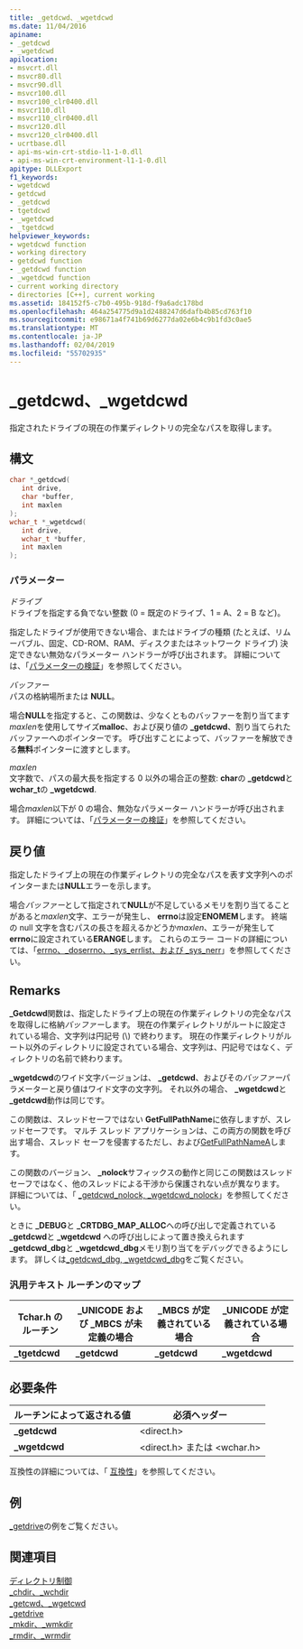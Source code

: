 ```yaml
---
title: _getdcwd、_wgetdcwd
ms.date: 11/04/2016
apiname:
- _getdcwd
- _wgetdcwd
apilocation:
- msvcrt.dll
- msvcr80.dll
- msvcr90.dll
- msvcr100.dll
- msvcr100_clr0400.dll
- msvcr110.dll
- msvcr110_clr0400.dll
- msvcr120.dll
- msvcr120_clr0400.dll
- ucrtbase.dll
- api-ms-win-crt-stdio-l1-1-0.dll
- api-ms-win-crt-environment-l1-1-0.dll
apitype: DLLExport
f1_keywords:
- wgetdcwd
- getdcwd
- _getdcwd
- tgetdcwd
- _wgetdcwd
- _tgetdcwd
helpviewer_keywords:
- wgetdcwd function
- working directory
- getdcwd function
- _getdcwd function
- _wgetdcwd function
- current working directory
- directories [C++], current working
ms.assetid: 184152f5-c7b0-495b-918d-f9a6adc178bd
ms.openlocfilehash: 464a254775d9a1d2488247d6dafb4b85cd763f10
ms.sourcegitcommit: e98671a4f741b69d6277da02e6b4c9b1fd3c0ae5
ms.translationtype: MT
ms.contentlocale: ja-JP
ms.lasthandoff: 02/04/2019
ms.locfileid: "55702935"
---
```

# <a name="getdcwd-wgetdcwd"></a>_getdcwd、_wgetdcwd

指定されたドライブの現在の作業ディレクトリの完全なパスを取得します。

## <a name="syntax"></a>構文

```C
char *_getdcwd(
   int drive,
   char *buffer,
   int maxlen
);
wchar_t *_wgetdcwd(
   int drive,
   wchar_t *buffer,
   int maxlen
);
```

### <a name="parameters"></a>パラメーター

*ドライブ*<br/>
ドライブを指定する負でない整数 (0 = 既定のドライブ、1 = A、2 = B など)。

指定したドライブが使用できない場合、またはドライブの種類 (たとえば、リムーバブル、固定、CD-ROM、RAM、ディスクまたはネットワーク ドライブ) 決定できない無効なパラメーター ハンドラーが呼び出されます。 詳細については、「[パラメーターの検証](../../c-runtime-library/parameter-validation.md)」を参照してください。

*バッファー*<br/>
パスの格納場所または **NULL**。

場合**NULL**を指定すると、この関数は、少なくとものバッファーを割り当てます*maxlen*を使用してサイズ**malloc**、および戻り値の **_getdcwd**、割り当てられたバッファーへのポインターです。 呼び出すことによって、バッファーを解放できる**無料**ポインターに渡すとします。

*maxlen*<br/>
文字数で、パスの最大長を指定する 0 以外の場合正の整数: **char**の **_getdcwd**と**wchar_t**の **_wgetdcwd**.

場合*maxlen*以下が 0 の場合、無効なパラメーター ハンドラーが呼び出されます。 詳細については、「[パラメーターの検証](../../c-runtime-library/parameter-validation.md)」を参照してください。

## <a name="return-value"></a>戻り値

指定したドライブ上の現在の作業ディレクトリの完全なパスを表す文字列へのポインターまたは**NULL**エラーを示します。

場合*バッファー*として指定されて**NULL**が不足しているメモリを割り当てることがあると*maxlen*文字、エラーが発生し、 **errno**は設定**ENOMEM**します。 終端の null 文字を含むパスの長さを超えるかどうか*maxlen*、エラーが発生して**errno**に設定されている**ERANGE**します。 これらのエラー コードの詳細については、「[errno、_doserrno、_sys_errlist、および _sys_nerr](../../c-runtime-library/errno-doserrno-sys-errlist-and-sys-nerr.md)」を参照してください。

## <a name="remarks"></a>Remarks

**_Getdcwd**関数は、指定したドライブ上の現在の作業ディレクトリの完全なパスを取得しに格納*バッファー*します。 現在の作業ディレクトリがルートに設定されている場合、文字列は円記号 (\\) で終わります。 現在の作業ディレクトリがルート以外のディレクトリに設定されている場合、文字列は、円記号ではなく、ディレクトリの名前で終わります。

**_wgetdcwd**のワイド文字バージョンは、 **_getdcwd**、およびその*バッファー*パラメーターと戻り値はワイド文字の文字列。 それ以外の場合、 **_wgetdcwd**と **_getdcwd**動作は同じです。

この関数は、スレッドセーフではない **GetFullPathName**に依存しますが、スレッドセーフです。 マルチ スレッド アプリケーションは、この両方の関数を呼び出す場合、スレッド セーフを侵害するただし、および[GetFullPathNameA](/windows/desktop/api/fileapi/nf-fileapi-getfullpathnamea)します。

この関数のバージョン、 **_nolock**サフィックスの動作と同じこの関数はスレッド セーフではなく、他のスレッドによる干渉から保護されない点が異なります。 詳細については、「 [_getdcwd_nolock, _wgetdcwd_nolock](getdcwd-nolock-wgetdcwd-nolock.md)」を参照してください。

ときに **_DEBUG**と **_CRTDBG_MAP_ALLOC**への呼び出しで定義されている **_getdcwd**と **_wgetdcwd** への呼び出しによって置き換えられます **_getdcwd_dbg**と **_wgetdcwd_dbg**メモリ割り当てをデバッグできるようにします。 詳しくは[_getdcwd_dbg, _wgetdcwd_dbg](getdcwd-dbg-wgetdcwd-dbg.md)をご覧ください。

### <a name="generic-text-routine-mappings"></a>汎用テキスト ルーチンのマップ

|Tchar.h のルーチン|_UNICODE および _MBCS が未定義の場合|_MBCS が定義されている場合|_UNICODE が定義されている場合|
|---------------------|--------------------------------------|--------------------|-----------------------|
|**_tgetdcwd**|**_getdcwd**|**_getdcwd**|**_wgetdcwd**|

## <a name="requirements"></a>必要条件

|ルーチンによって返される値|必須ヘッダー|
|-------------|---------------------|
|**_getdcwd**|\<direct.h>|
|**_wgetdcwd**|\<direct.h> または \<wchar.h>|

互換性の詳細については、「 [互換性](../../c-runtime-library/compatibility.md)」を参照してください。

## <a name="example"></a>例

[_getdrive](getdrive.md)の例をご覧ください。

## <a name="see-also"></a>関連項目

[ディレクトリ制御](../../c-runtime-library/directory-control.md)<br/>
[_chdir、_wchdir](chdir-wchdir.md)<br/>
[_getcwd、_wgetcwd](getcwd-wgetcwd.md)<br/>
[_getdrive](getdrive.md)<br/>
[_mkdir、_wmkdir](mkdir-wmkdir.md)<br/>
[_rmdir、_wrmdir](rmdir-wrmdir.md)<br/>
